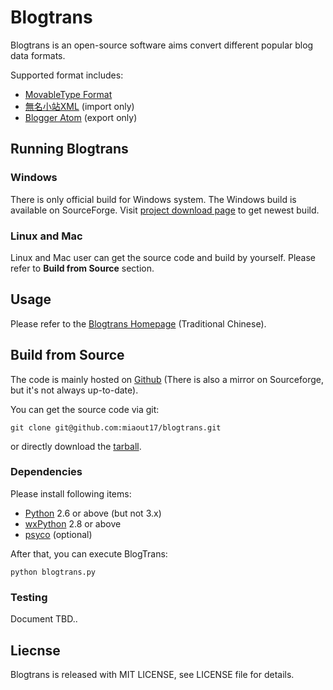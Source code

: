 # Blogtrans

Blogtrans is an open-source software aims convert different popular blog data formats.

Supported format includes:

* [MovableType Format](http://www.movabletype.org/documentation/appendices/import-export-format.html)
* [無名小站XML](http://www.wretch.cc/blog/) (import only)
* [Blogger Atom](http://www.blogger.com) (export only)

## Running Blogtrans

### Windows

There is only official build for Windows system.
The Windows build is available on SourceForge.
Visit [project download page](https://sourceforge.net/project/showfiles.php?group_id=211548) to get newest build.

### Linux and Mac

Linux and Mac user can get the source code and build by yourself.
Please refer to **Build from Source** section.

## Usage

Please refer to the [Blogtrans Homepage](http://miaout17.github.com/blogtrans/) (Traditional Chinese).

## Build from Source

The code is mainly hosted on [Github](https://github.com/miaout17/blogtrans)
(There is also a mirror on Sourceforge, but it's not always up-to-date).

You can get the source code via git:

    git clone git@github.com:miaout17/blogtrans.git

or directly download the [tarball](https://github.com/miaout17/blogtrans/tarball/master).

### Dependencies

Please install following items:

* [Python](http://www.python.org/) 2.6 or above (but not 3.x)
* [wxPython](http://www.wxpython.org/) 2.8 or above
* [psyco](http://psyco.sourceforge.net/) (optional)

After that, you can execute BlogTrans:

    python blogtrans.py

### Testing

Document TBD..

## Liecnse

Blogtrans is released with MIT LICENSE, see LICENSE file for details.

